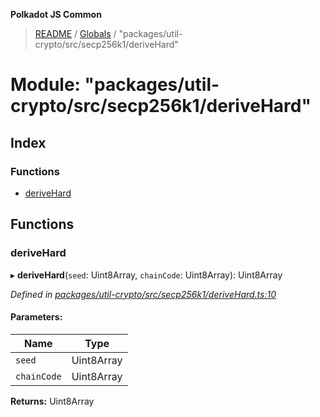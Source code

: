 **Polkadot JS Common**

> [README](../README.md) / [Globals](../globals.md) / "packages/util-crypto/src/secp256k1/deriveHard"

# Module: "packages/util-crypto/src/secp256k1/deriveHard"

## Index

### Functions

* [deriveHard](_packages_util_crypto_src_secp256k1_derivehard_.md#derivehard)

## Functions

### deriveHard

▸ **deriveHard**(`seed`: Uint8Array, `chainCode`: Uint8Array): Uint8Array

*Defined in [packages/util-crypto/src/secp256k1/deriveHard.ts:10](https://github.com/polkadot-js/common/blob/975103fd/packages/util-crypto/src/secp256k1/deriveHard.ts#L10)*

#### Parameters:

Name | Type |
------ | ------ |
`seed` | Uint8Array |
`chainCode` | Uint8Array |

**Returns:** Uint8Array
